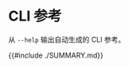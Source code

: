 # CLI 参考

<!-- Generated by scripts/gen_output/help.py -->

从 `--help` 输出自动生成的 CLI 参考。

{{#include ./SUMMARY.md}}